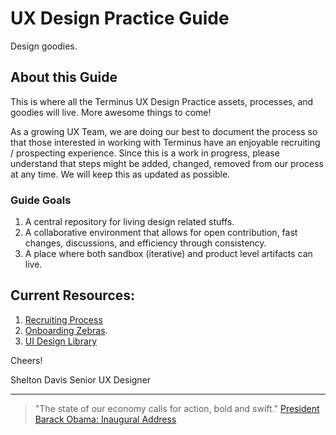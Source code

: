 # UX Design Practice Guide
Design goodies.

## About this Guide
This is where all the Terminus UX Design Practice assets, processes, and goodies will live. More awesome things to come!

As a growing UX Team, we are doing our best to document the process so that those interested in working with Terminus have an enjoyable recruiting / prospecting experience. Since this is a work in progress, please understand that steps might be added, changed, removed from our process at any time. We will keep this as updated as possible.

### Guide Goals
1. A central repository for living design related stuffs.
2. A collaborative environment that allows for open contribution, fast changes, discussions, and efficiency through consistency.
3. A place where both sandbox (iterative) and product level artifacts can live.

## Current Resources:
1. [Recruiting Process](docs/UX-Recruiting.md)
2. [Onboarding Zebras](docs/UX-Onboarding-Mentoring.md).
3. [UI Design Library](https://github.com/GetTerminus/terminus-ui)

Cheers!

Shelton Davis
Senior UX Designer

---

> "The state of our economy calls for action, bold and swift."
[President Barack Obama: Inaugural Address](https://obamawhitehouse.archives.gov/blog/2009/01/21/president-barack-obamas-inaugural-address)
